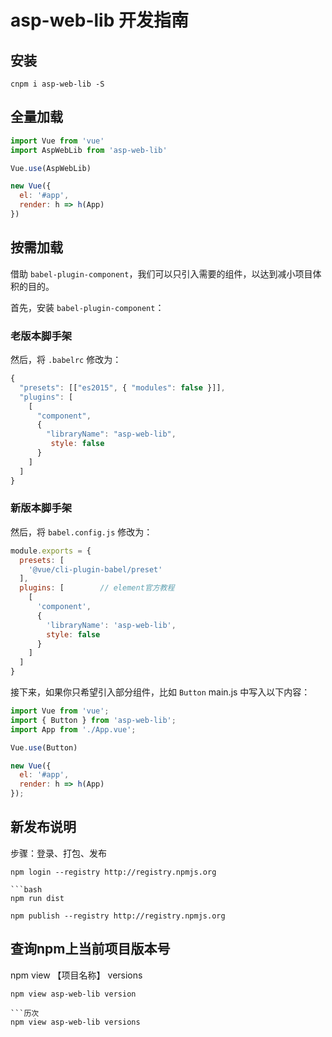 # asp-web-lib 开发指南

## 安装

`cnpm i asp-web-lib -S`

## 全量加载

```js
import Vue from 'vue'
import AspWebLib from 'asp-web-lib'

Vue.use(AspWebLib)

new Vue({
  el: '#app',
  render: h => h(App)
})
```

## 按需加载

借助 `babel-plugin-component`，我们可以只引入需要的组件，以达到减小项目体积的目的。

首先，安装 `babel-plugin-component`：

### 老版本脚手架

然后，将 `.babelrc` 修改为：

```js
{
  "presets": [["es2015", { "modules": false }]],
  "plugins": [
    [
      "component",
      {
        "libraryName": "asp-web-lib",
         style: false
      }
    ]
  ]
}
```


### 新版本脚手架

然后，将 `babel.config.js` 修改为：

```js
module.exports = {
  presets: [
    '@vue/cli-plugin-babel/preset'
  ],
  plugins: [        // element官方教程
    [
      'component',
      {
        'libraryName': 'asp-web-lib',
        style: false
      }
    ]
  ]
}

```


接下来，如果你只希望引入部分组件，比如 `Button` main.js 中写入以下内容：

```js
import Vue from 'vue';
import { Button } from 'asp-web-lib';
import App from './App.vue';

Vue.use(Button)

new Vue({
  el: '#app',
  render: h => h(App)
});
```

## 新发布说明
步骤：登录、打包、发布

```login
npm login --registry http://registry.npmjs.org

```bash
npm run dist

npm publish --registry http://registry.npmjs.org
```

## 查询npm上当前项目版本号
npm view 【项目名称】 versions
```最新
npm view asp-web-lib version

```历次
npm view asp-web-lib versions
